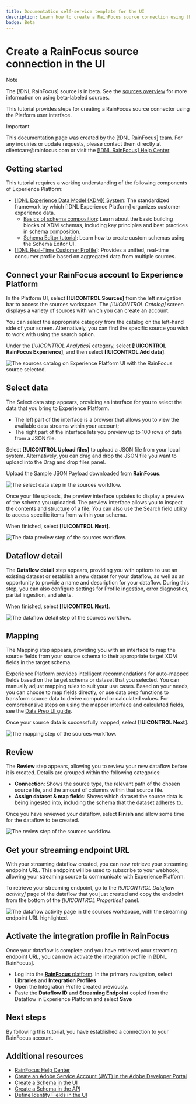 ```yaml
---
title: Documentation self-service template for the UI
description: Learn how to create a RainFocus source connection using the Adobe Experience Platform UI.
badge: Beta
---
```

# Create a RainFocus source connection in the UI

>[!NOTE]
>
>The [!DNL RainFocus] source is in beta. See the [sources overview](../../../../home.md#terms-and-conditions) for more information on using beta-labeled sources.

This tutorial provides steps for creating a RainFocus source connector using the Platform user interface.

>[!IMPORTANT]
>
>This documentation page was created by the [!DNL RainFocus] team. For any inquiries or update requests, please contact them directly at clientcare<span>@rainfocus.com or visit the [[!DNL RainFocus] Help Center](https://help.rainfocus.com/hc/en-us)

## Getting started

This tutorial requires a working understanding of the following components of Experience Platform:

* [[!DNL Experience Data Model (XDM)] System](../../../../../xdm/home.md): The standardized framework by which [!DNL Experience Platform] organizes customer experience data.
  * [Basics of schema composition](../../../../../xdm/schema/composition.md): Learn about the basic building blocks of XDM schemas, including key principles and best practices in schema composition.
  * [Schema Editor tutorial](../../../../../xdm/tutorials/create-schema-ui.md): Learn how to create custom schemas using the Schema Editor UI.
* [[!DNL Real-Time Customer Profile]](../../../../../profile/home.md): Provides a unified, real-time consumer profile based on aggregated data from multiple sources.

## Connect your RainFocus account to Experience Platform

In the Platform UI, select **[!UICONTROL Sources]** from the left navigation bar to access the sources workspace. The *[!UICONTROL Catalog]* screen displays a variety of sources with which you can create an account.

You can select the appropriate category from the catalog on the left-hand side of your screen. Alternatively, you can find the specific source you wish to work with using the search option.

Under the *[!UICONTROL Analytics]* category, select **[!UICONTROL RainFocus Experience]**, and then select **[!UICONTROL Add data]**.

![The sources catalog on Experience Platform UI with the RainFocus source selected.](/help/sources/images/tutorials/create/rainfocus/rainfocus_sources-rf.png)

## Select data

The Select data step appears, providing an interface for you to select the data that you bring to Experience Platform.

* The left part of the interface is a browser that allows you to view the available data streams within your account;
* The right part of the interface lets you preview up to 100 rows of data from a JSON file.

Select **[!UICONTROL Upload files]** to upload a JSON file from your local system. Alternatively, you can drag and drop the JSON file you want to upload into the Drag and drop files panel.

Upload the Sample JSON Payload downloaded from **RainFocus**.

![The select data step in the sources workflow.](/help/sources/images/tutorials/create/rainfocus/rainfocus_source-json-upload.png)

Once your file uploads, the preview interface updates to display a preview of the schema you uploaded. The preview interface allows you to inspect the contents and structure of a file. You can also use the Search field utility to access specific items from within your schema.

When finished, select **[!UICONTROL Next]**.

![The data preview step of the sources workflow.](/help/sources/images/tutorials/create/rainfocus/rainfocus_source-json-preview.png)

## Dataflow detail

The **Dataflow detail** step appears, providing you with options to use an existing dataset or establish a new dataset for your dataflow, as well as an opportunity to provide a name and description for your dataflow. During this step, you can also configure settings for Profile ingestion, error diagnostics, partial ingestion, and alerts.

When finished, select **[!UICONTROL Next]**.

![The dataflow detail step of the sources workflow.](/help/sources/images/tutorials/create/rainfocus/rainfocus_source-dataflow-setup.png)

## Mapping

The Mapping step appears, providing you with an interface to map the source fields from your source schema to their appropriate target XDM fields in the target schema.

Experience Platform provides intelligent recommendations for auto-mapped fields based on the target schema or dataset that you selected. You can manually adjust mapping rules to suit your use cases. Based on your needs, you can choose to map fields directly, or use data prep functions to transform source data to derive computed or calculated values. For comprehensive steps on using the mapper interface and calculated fields, see the [Data Prep UI guide](../../../../../data-prep/ui/mapping.md).

Once your source data is successfully mapped, select **[!UICONTROL Next]**.

![The mapping step of the sources workflow.](/help/sources/images/tutorials/create/rainfocus/rainfocus_source-mappings.png)

## Review

The **Review** step appears, allowing you to review your new dataflow before it is created. Details are grouped within the following categories:

* **Connection**: Shows the source type, the relevant path of the chosen source file, and the amount of columns within that source file.
* **Assign dataset & map fields**: Shows which dataset the source data is being ingested into, including the schema that the dataset adheres to.

Once you have reviewed your dataflow, select **Finish** and allow some time for the dataflow to be created.

![The review step of the sources workflow.](/help/sources/images/tutorials/create/rainfocus/rainfocus_source-compelete.png)

## Get your streaming endpoint URL

With your streaming dataflow created, you can now retrieve your streaming endpoint URL. This endpoint will be used to subscribe to your webhook, allowing your streaming source to communicate with Experience Platform.

To retrieve your streaming endpoint, go to the *[!UICONTROL Dataflow activity]* page of the dataflow that you just created and copy the endpoint from the bottom of the *[!UICONTROL Properties]* panel.

![The dataflow activity page in the sources workspace, with the streaming endpoint URL highlighted.](/help/sources/images/tutorials/create/rainfocus/rainfocus_source-dataflow-api.png)

## Activate the integration profile in RainFocus

Once your dataflow is complete and you have retrieved your streaming endpoint URL, you can now activate the integration profile in [!DNL RainFocus].

* Log into the [**RainFocus** platform](https://app.rainfocus.com). In the primary navigation, select **Libraries** and **Integration Profiles** 
* Open the Integration Profile created previously. 
* Paste the **Dataflow ID** and **Streaming Endpoint** copied from the Dataflow in Experience Platform and select **Save**

## Next steps

By following this tutorial, you have established a connection to your RainFocus account. 

## Additional resources

* [RainFocus Help Center](https://help.rainfocus.com/hc/en-us)
* [Create an Adobe Service Account (JWT) in the Adobe Developer Portal](https://developer.adobe.com/developer-console/docs/guides/authentication/ServiceAccountIntegration/)
* [Create a Schema in the UI](https://experienceleague.adobe.com/docs/experience-platform/xdm/tutorials/create-schema-ui.html)
* [Create a Schema in the API](https://experienceleague.adobe.com/docs/experience-platform/xdm/tutorials/create-schema-api.html)
* [Define Identity Fields in the UI](https://experienceleague.adobe.com/docs/experience-platform/xdm/ui/fields/identity.html)